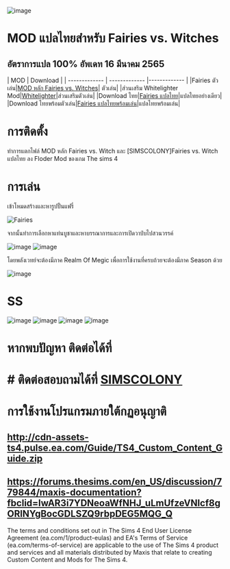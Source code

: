 ![image](https://user-images.githubusercontent.com/13219372/122054824-3d69a900-ce12-11eb-9e8a-1bebc9f3bd2f.png)

# MOD แปลไทยสำหรับ Fairies vs. Witches
## อัตราการแปล 100%  อัพเดท 16 มีนาคม 2565

| MOD   | Download |
| ------------- | ------------- |------------- |
|Fairies ตัวเล่น|[MOD หลัก Fairies vs. Witches](https://www.patreon.com/posts/sims-4-fairies-52330299)| ตัวเล่น|
|ส่วนเสริม Whitelighter Mod|[Whitelighter](https://www.patreon.com/posts/whitelighter-mod-30418919?utm_medium=clipboard_copy&utm_source=copy_to_clipboard&utm_campaign=postshare)|ส่วนเสริมตัวเล่น|
|Download ไทย|[Fairies แปลไทย](https://modsfire.com/c83cKrK103JW5I8)|แปลไทยอย่างเดียว|
|Download ไทยพร้อมตัวเล่น|[Fairies แปลไทยพร้อมเล่น](https://modsfire.com/C1v5S87iR86Dkmy)|แปลไทยพร้อมเล่น|


# การติดตั้ง
ทำการแตกไฟล์ MOD หลัก  Fairies vs. Witch และ [SIMSCOLONY]Fairies vs. Witch แปลไทย ลง Floder Mod ของเกม The sims 4

# การเล่น
เข้าโหมดสร้างและหารูปปั้นแฟรี่

![Fairies](https://user-images.githubusercontent.com/13219372/122050070-515edc00-ce0d-11eb-8d23-ab76217c4c03.png)

จากนั้นทำการเลือกหาแท่นบูชาและหาบรรณาการและการเปิดวาป์บไปสวนวรรค์

![image](https://user-images.githubusercontent.com/13219372/122050123-5facf800-ce0d-11eb-95a4-b01c23dea6fb.png)
![image](https://user-images.githubusercontent.com/13219372/122050254-7ce1c680-ce0d-11eb-8e47-63c25f591255.png)

โดยพลังเวทย์จะต้องมีภาค Realm Of Megic เพื่อการใช้งานที่ครบถ้วยจะต้องมีภาค Season ด้วย

![image](https://user-images.githubusercontent.com/13219372/122050280-8408d480-ce0d-11eb-9f74-c84a3e65d642.png)



# SS
![image](https://user-images.githubusercontent.com/13219372/122051369-b961f200-ce0e-11eb-9617-00e1688c1559.png)
![image](https://user-images.githubusercontent.com/13219372/122051379-bc5ce280-ce0e-11eb-9d77-ba4314c087bc.png)
![image](https://user-images.githubusercontent.com/13219372/122050546-bca8ae00-ce0d-11eb-96d5-ed61f278e16e.png)
![image](https://user-images.githubusercontent.com/13219372/122050521-b9adbd80-ce0d-11eb-8b52-fddc53ce126d.png)


# หากพบปัญหา ติดต่อได้ที่
# # ติดต่อสอบถามได้ที่ [SIMSCOLONY](https://www.facebook.com/SimsColony/)


# การใช้งานโปรแกรมภายใต้กฏอนุญาติ 
## http://cdn-assets-ts4.pulse.ea.com/Guide/TS4_Custom_Content_Guide.zip
## https://forums.thesims.com/en_US/discussion/779844/maxis-documentation?fbclid=IwAR3i7YDNeoaWfNHJ_uLmUfzeVNIcf8gORINYgBocGDLSZQ9rbpDEG5MQG_Q

The terms and conditions set out in The Sims 4 End User License Agreement (ea.com/1/product-eulas) and EA's Terms of Service (ea.com/terms-of-service) are applicable to the use of The Sims 4 product and services and all materials distributed by Maxis that relate to creating Custom Content and Mods for The Sims 4.

